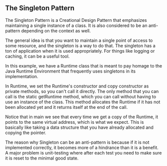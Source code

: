## The Singleton Pattern

The Singleton Pattern is a Creational Design Pattern that emphasizes maintaining a single instance of a class.
It is also considered to be an anti-pattern depending on the context as well.

The general idea is that you want to maintain a single point of access to some resource, and the singleton is a way to do that. The singleton has a ton of application when it is used appropriately. For things like logging or caching, it can be a useful tool.

In this example, we have a Runtime class that is meant to pay homage to the Java Runtime Environment that frequently uses singletons in its implementation.

In Runtime, we set the Runtime's constructor and copy constructor as private methods, so you can't call it directly. The only method that you can call is the static getRuntime method, which you can call without having to use an instance of the class. This method allocates the Runtime if it has not been allocated yet and it returns itself at the end of the call.

Notice that in main we see that every time we get a copy of the Runtime, it points to the same virtual address, which is what we expect. This is basically like taking a data structure that you have already allocated and copying the pointer.

The reason why Singleton can be an anti-pattern is because if it is not implemented correctly, it becomes more of a hindrance than it is a benefit. A major problem is unit-testing where after each test you need to make sure it is reset to the minimal good state.